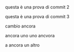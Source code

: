 questa è una prova di commit 2

questa è una prova di commit 3

cambio ancora

ancora uno
uno ancvora

a ancora un altro